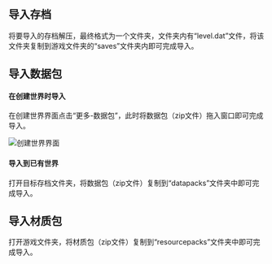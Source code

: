 ## 导入存档

将要导入的存档解压，最终格式为一个文件夹，文件夹内有“level.dat”文件，将该文件夹复制到游戏文件夹的“saves”文件夹内即可完成导入。

## 导入数据包

#### 在创建世界时导入

在创建世界界面点击“更多-数据包”，此时将数据包（zip文件）拖入窗口即可完成导入。

![创建世界界面](https://pic.imgdb.cn/item/6725c853d29ded1a8c67b1f2.png)

#### 导入到已有世界

打开目标存档文件夹，将数据包（zip文件）复制到“datapacks”文件夹中即可完成导入。

## 导入材质包

打开游戏文件夹，将材质包（zip文件）复制到“resourcepacks”文件夹中即可完成导入。